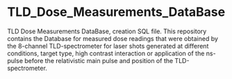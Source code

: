 # TLD_Dose_Measurements_DataBase
TLD Dose Measurements DataBase, creation SQL file.
This repository contains the Database for measured dose readings that were obtained by the 8-channel TLD-spectrometer for laser shots generated at different conditions, target type, high contrast interaction or application of the ns-pulse before the relativistic main pulse and position of the TLD-spectrometer. 
